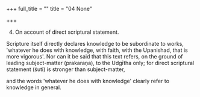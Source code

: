 +++
full_title = ""
title = "04 None"

+++


4. On account of direct scriptural statement.

Scripture itself directly declares knowledge to be subordinate to works, 'whatever he does with knowledge, with faith, with the Upanishad, that is more vigorous'. Nor can it be said that this text refers, on the ground of leading subject-matter (prakaraṇa), to the Udgītha only; for direct scriptural statement (śuti) is stronger than subject-matter,

and the words 'whatever he does with knowledge' clearly refer to knowledge in general.

